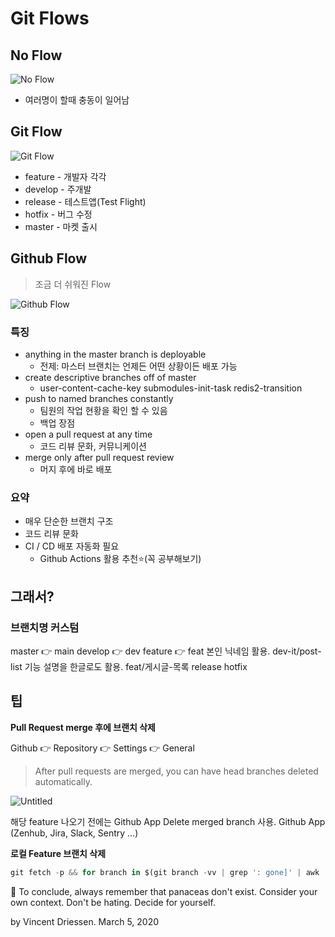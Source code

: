 # Git Flows

## No Flow

![No Flow](https://github.com/DainoJung/docusaurus_blog/assets/117745618/c1c66501-ec3c-4824-ac04-a122a9e2033f)

- 여러명이 할때 충동이 일어남

## Git Flow

![Git Flow](https://github.com/DainoJung/docusaurus_blog/assets/117745618/24fd992c-aff1-462e-b56b-ac18b5420484)

- feature - 개발자 각각
- develop - 주개발
- release - 테스트앱(Test Flight)
- hotfix - 버그 수정
- master - 마켓 출시

## Github Flow

> 조금 더 쉬워진 Flow
> 

![Github Flow](https://github.com/DainoJung/docusaurus_blog/assets/117745618/17eee319-8a55-4a41-b20a-ec06ddc7ba8c)

### 특징

- anything in the master branch is deployable
    - 전제: 마스터 브랜치는 언제든 어떤 상황이든 배포 가능
- create descriptive branches off of master
    - user-content-cache-key submodules-init-task redis2-transition
- push to named branches constantly
    - 팀원의 작업 현황을 확인 할 수 있음
    - 백업 장점
- open a pull request at any time
    - 코드 리뷰 문화, 커뮤니케이션
- merge only after pull request review
    - 머지 후에 바로 배포

### 요약

- 매우 단순한 브랜치 구조
- 코드 리뷰 문화
- CI / CD 배포 자동화 필요
    - Github Actions 활용 추천⭐️(꼭 공부해보기)
    

## 그래서?

### 브랜치명 커스텀

master 👉 main
develop 👉 dev
feature 👉 feat
본인 닉네임 활용. dev-it/post-list
기능 설명을 한글로도 활용. feat/게시글-목록
release
hotfix

## 팁

**Pull Request merge 후에 브랜치 삭제**

Github 👉 Repository 👉 Settings 👉 General

> After pull requests are merged, you can have head branches deleted automatically.
> 

![Untitled](https://github.com/DainoJung/docusaurus_blog/assets/117745618/5f7ef34b-59ca-42c2-af86-17d7147a24f4)

해당 feature 나오기 전에는 Github App Delete merged branch 사용.
Github App (Zenhub, Jira, Slack, Sentry …)

**로컬 Feature 브랜치 삭제**

```python
git fetch -p && for branch in $(git branch -vv | grep ': gone]' | awk '{print $1}'); do git branch -D $branch; done
```

<aside>
📌 To conclude, always remember that panaceas don't exist.
Consider your own context. Don't be hating. Decide for yourself.

by Vincent Driessen.
March 5, 2020

</aside>